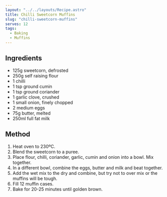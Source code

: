 ```yaml
---
layout: "../../layouts/Recipe.astro"
title: Chilli Sweetcorn Muffins
slug: "chilli-sweetcorn-muffins"
serves: 12
tags:
  - Baking
  - Muffins
---
```


## Ingredients

- 125g sweetcorn, defrosted
- 250g self raising flour
- 1 chilli
- 1 tsp ground cumin
- 1 tsp ground coriander
- 1 garlic clove, crushed
- 1 small onion, finely chopped
- 2 medium eggs
- 75g butter, melted
- 250ml full fat milk

## Method

1. Heat oven to 230ºC.
1. Blend the sweetcorn to a puree.
1. Place flour, chilli, coriander, garlic, cumin and onion into a bowl. Mix together.
1. In a different bowl, combine the eggs, butter and milk and beat together.
1. Add the wet mix to the dry and combine, but try not to over mix or the muffins will be tough.
1. Fill 12 muffin cases.
1. Bake for 20-25 minutes until golden brown.